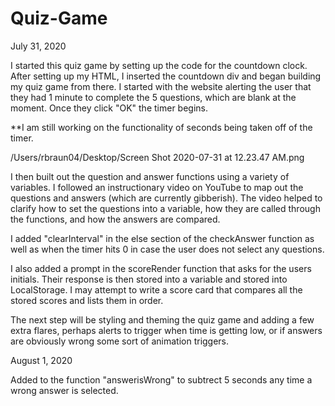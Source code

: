 # Quiz-Game

July 31, 2020

I started this quiz game by setting up the code for the countdown clock.  After setting up my HTML, I inserted the countdown div and began building my quiz game from there.  I started with the website alerting the user that they had 1 minute to complete the 5 questions, which are blank at the moment.  Once they click "OK" the timer begins. 

**I am still working on the functionality of seconds being taken off of the timer.  

/Users/rbraun04/Desktop/Screen Shot 2020-07-31 at 12.23.47 AM.png

I then built out the question and answer functions using a variety of variables.  I followed an instructionary video on YouTube to map out the questions and answers (which are currently gibberish).  The video helped to clarify how to set the questions into a variable, how they are called through the functions, and how the answers are compared.

I added "clearInterval" in the else section of the checkAnswer function as well as when the timer hits 0 in case the user does not select any questions.

I also added a prompt in the scoreRender function that asks for the users initials.  Their response is then stored into a variable and stored into LocalStorage.  I may attempt to write a score card that compares all the stored scores and lists them in order.

The next step will be styling and theming the quiz game and adding a few extra flares, perhaps alerts to trigger when time is getting low, or if answers are obviously wrong some sort of animation triggers.


August 1, 2020

Added to the function "answerisWrong" to subtrect 5 seconds any time a wrong answer is selected.  


